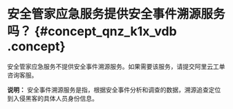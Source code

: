 # 安全管家应急服务提供安全事件溯源服务吗？ {#concept_qnz_k1x_vdb .concept}

安全管家应急服务不提供安全事件溯源服务。如果需要该服务，请提交阿里云工单咨询客服。

**说明：** 安全事件溯源服务是指，根据安全事件分析和调查的数据，溯源追查定位到入侵黑客的具体人员身份信息。

